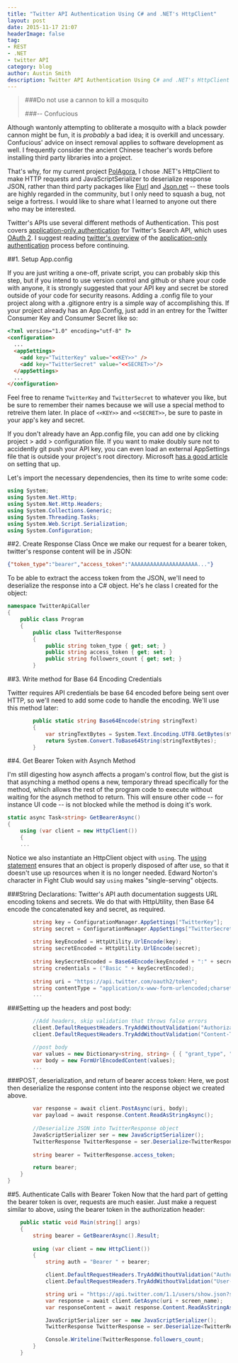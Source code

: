 ```yaml
---
title: "Twitter API Authentication Using C# and .NET's HttpClient"
layout: post
date: 2015-11-17 21:07
headerImage: false
tag:
- REST
- .NET
- twitter API
category: blog
author: Austin Smith
description: Twitter API Authentication Using C# and .NET's HttpClient
---
```


>###Do not use a cannon to kill a mosquito 
>
>###-- Confucious

Although wantonly attempting to obliterate a mosquito with a black powder cannon might be fun, it is *probably* a bad idea; it is overkill and uncessary. Confucious' advice on insect removal applies to software development as well. I frequently consider the ancient Chinese teacher's words before installing third party libraries into a project.

That's why, for my current project [PolAgora](/polagora.html), I chose .NET's HttpClient to make HTTP requests and JavaScriptSerializer to deserialize response JSON, rather than third party packages like [Flurl](htstp://tmenier.github.io/Flurl/) and [Json.net](http://www.newtonsoft.com/json) -- these tools are highly regarded in the community, but I only need to squash a bug, not seige a fortress. I would like to share what I learned to anyone out there who may be interested.

Twitter's APIs use several different methods of Authentication. This post covers [application-only authentication](https://dev.twitter.com/oauth/application-only) for Twitter's Search API, which uses [OAuth 2](http://tools.ietf.org/html/rfc6749). I suggest reading [twitter's overview](https://dev.twitter.com/oauth/application-only) of the [application-only authentication](https://dev.twitter.com/oauth/application-only) process before continuing.

##1. Setup App.config

If you are just writing a one-off, private script, you can probably skip this step, but if you intend to use version control and github or share your code with anyone, it is strongly suggested that your API key and secret be stored outside of your code for security reasons. Adding a .config file to your project along with a .gitignore entry is a simple way of accomplishing this. If your project already has an App.Config, just add in an entrey for the Twitter Consumer Key and Consumer Secret like so:

```html
<?xml version="1.0" encoding="utf-8" ?>
<configuration>
  ...
  <appSettings>
    <add key="TwitterKey" value="<<KEY>>" />
    <add key="TwitterSecret" value="<<SECRET>>"/>
  </appSettings>
  ...
</configuration>
```
Feel free to rename `TwitterKey` and `TwitterSecret` to whatever you like, but be sure to remember their names because we will use a special method to retreive them later. In place of `<<KEY>>` and `<<SECRET>>`, be sure to paste in your app's key and secret. 

<!-- Verify configuration file adding process -->
If you don't already have an App.config file, you can add one by clicking project > add > configuration file. If you want to make doubly sure not to accidently git push your API key, you can even load an external AppSettings file that is outside your project's root directory. Microsoft [has a good article](http://www.asp.net/identity/overview/features-api/best-practices-for-deploying-passwords-and-other-sensitive-data-to-aspnet-and-azure) on setting that up.

Let's import the necessary dependencies, then its time to write some code:

```csharp
using System;
using System.Net.Http;
using System.Net.Http.Headers;
using System.Collections.Generic;
using System.Threading.Tasks;
using System.Web.Script.Serialization;
using System.Configuration;
```

##2. Create Response Class
Once we make our request for a bearer token, twitter's response content will be in JSON:

```json
{"token_type":"bearer","access_token":"AAAAAAAAAAAAAAAAAAAAA..."}
```

To be able to extract the access token from the JSON, we'll need to deserialize the response into a C# object. He's he class I created for the object:

<!-- verify needed DLLs -->

```csharp
namespace TwitterApiCaller
{
    public class Program
    {
        public class TwitterResponse
        {
            public string token_type { get; set; }
            public string access_token { get; set; }
            public string followers_count { get; set; }
        }
```

##3. Write method for Base 64 Encoding Credentials

Twitter requires API credentials be base 64 encoded before being sent over HTTP, so we'll need to add some code to handle the encoding. We'll use this method later: 

```csharp
        public static string Base64Encode(string stringText)
        {
            var stringTextBytes = System.Text.Encoding.UTF8.GetBytes(stringText);
            return System.Convert.ToBase64String(stringTextBytes);
        }
```

##4. Get Bearer Token with Asynch Method

I'm still digesting how asynch affects a progam's control flow, but the gist is that asynching a method opens a new, temporary thread specifically for the method, which allows the rest of the program code to execute without waiting for the asynch method to return. This will ensure other code -- for instance UI code -- is not blocked while the method is doing it's work.

```csharp
static async Task<string> GetBearerAsync()
{
    using (var client = new HttpClient())
    {
    ...
```

Notice we also instantiate an HttpClient object with `using`. The [using statement](https://msdn.microsoft.com/en-us/library/yh598w02.aspx) ensures that an object is properly disposed of after use, so that it doesn't use up resources when it is no longer needed. Edward Norton's character in Fight Club would say `using` makes "single-serving" objects. 


###String Declarations:
Twitter's API auth documentation suggests URL encoding tokens and secrets. We do that with HttpUtility, then Base 64 encode the concatenated key and secret, as required. 

```csharp       
        string key = ConfigurationManager.AppSettings["TwitterKey"];
        string secret = ConfigurationManager.AppSettings["TwitterSecret"];
        
        string keyEncoded = HttpUtility.UrlEncode(key);
        string secretEncoded = HttpUtility.UrlEncode(secret);
        
        string keySecretEncoded = Base64Encode(keyEncoded + ":" + secretEncoded);
        string credentials = ("Basic " + keySecretEncoded);
        
        string uri = "https://api.twitter.com/oauth2/token";
        string contentType = "application/x-www-form-urlencoded;charset=UTF-8";
        ...
```

###Setting up the headers and post body:


```csharp    
        //Add headers, skip validation that throws false errors
        client.DefaultRequestHeaders.TryAddWithoutValidation("Authorization", credentials);
        client.DefaultRequestHeaders.TryAddWithoutValidation("Content-Type", contentType);

        //post body
        var values = new Dictionary<string, string> { { "grant_type", "client_credentials" } };
        var body = new FormUrlEncodedContent(values);
        ...
```

###POST, deserialization, and return of bearer access token:
Here, we post then deserialize the response content into the response object we created above. 

```csharp
        var response = await client.PostAsync(uri, body);
        var payload = await response.Content.ReadAsStringAsync();
        
        //Deserialize JSON into TwitterResponse object
        JavaScriptSerializer ser = new JavaScriptSerializer();
        TwitterResponse TwitterResponse = ser.Deserialize<TwitterResponse>(payload);
        
        string bearer = TwitterResponse.access_token;

        return bearer;
    }
}
```

##5. Authenticate Calls with Bearer Token
Now that the hard part of getting the bearer token is over, requests are much easier. Just make a request similar to above, using the bearer token in the authorization header:

```csharp
    public static void Main(string[] args)
    {
        string bearer = GetBearerAsync().Result;
        
        using (var client = new HttpClient())
        {
            string auth = "Bearer " + bearer;

            client.DefaultRequestHeaders.TryAddWithoutValidation("Authorization", auth);
            client.DefaultRequestHeaders.TryAddWithoutValidation("User-Agent", "YourApplication");

            string uri = "https://api.twitter.com/1.1/users/show.json?screen_name=";
            var response = await client.GetAsync(uri + screen_name);
            var responseContent = await response.Content.ReadAsStringAsync();

            JavaScriptSerializer ser = new JavaScriptSerializer();
            TwitterResponse TwitterResponse = ser.Deserialize<TwitterResponse>(responseContent);

            Console.Writeline(TwitterResponse.followers_count;
        }
    }
```